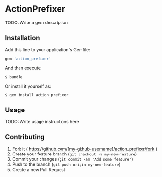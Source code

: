 # ActionPrefixer

TODO: Write a gem description

## Installation

Add this line to your application's Gemfile:

```ruby
gem 'action_prefixer'
```

And then execute:

    $ bundle

Or install it yourself as:

    $ gem install action_prefixer

## Usage

TODO: Write usage instructions here

## Contributing

1. Fork it ( https://github.com/[my-github-username]/action_prefixer/fork )
2. Create your feature branch (`git checkout -b my-new-feature`)
3. Commit your changes (`git commit -am 'Add some feature'`)
4. Push to the branch (`git push origin my-new-feature`)
5. Create a new Pull Request
